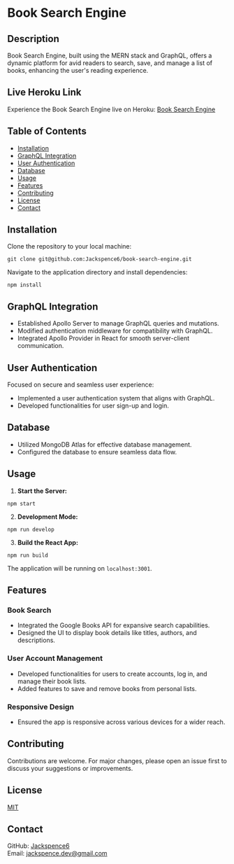 # Book Search Engine

## Description

Book Search Engine, built using the MERN stack and GraphQL, offers a dynamic platform for avid readers to search, save, and manage a list of books, enhancing the user's reading experience.

## Live Heroku Link

Experience the Book Search Engine live on Heroku: [Book Search Engine](https://dry-plateau-41106-a596581b073c.herokuapp.com/)

## Table of Contents

- [Installation](#installation)
- [GraphQL Integration](#graphql-integration)
- [User Authentication](#user-authentication)
- [Database](#database)
- [Usage](#usage)
- [Features](#features)
- [Contributing](#contributing)
- [License](#license)
- [Contact](#contact)

## Installation

Clone the repository to your local machine:

```
git clone git@github.com:Jackspence6/book-search-engine.git
```

Navigate to the application directory and install dependencies:

```
npm install
```

## GraphQL Integration

- Established Apollo Server to manage GraphQL queries and mutations.
- Modified authentication middleware for compatibility with GraphQL.
- Integrated Apollo Provider in React for smooth server-client communication.

## User Authentication

Focused on secure and seamless user experience:

- Implemented a user authentication system that aligns with GraphQL.
- Developed functionalities for user sign-up and login.

## Database

- Utilized MongoDB Atlas for effective database management.
- Configured the database to ensure seamless data flow.

## Usage

1. **Start the Server:**

```
npm start
```

2. **Development Mode:**

```
npm run develop
```

3. **Build the React App:**

```
npm run build
```

The application will be running on `localhost:3001`.

## Features

### Book Search

- Integrated the Google Books API for expansive search capabilities.
- Designed the UI to display book details like titles, authors, and descriptions.

### User Account Management

- Developed functionalities for users to create accounts, log in, and manage their book lists.
- Added features to save and remove books from personal lists.

### Responsive Design

- Ensured the app is responsive across various devices for a wider reach.

## Contributing

Contributions are welcome. For major changes, please open an issue first to discuss your suggestions or improvements.

## License

[MIT](LICENSE)

## Contact

GitHub: [Jackspence6](https://github.com/Jackspence6)  
Email: [jackspence.dev@gmail.com](mailto:jackspence.dev@gmail.com)
